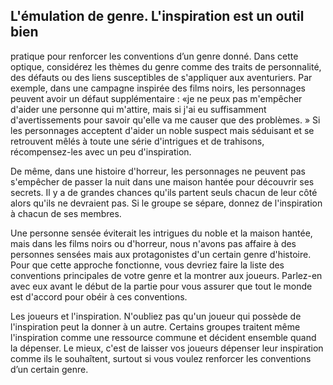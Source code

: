 ## L'émulation de genre. L'inspiration est un outil bien

pratique pour renforcer les conventions d’un genre donné.
Dans cette optique, considérez les thèmes du genre
comme des traits de personnalité, des défauts ou des
liens susceptibles de s'appliquer aux aventuriers. Par
exemple, dans une campagne inspirée des films noirs,
les personnages peuvent avoir un défaut supplémentaire :
«je ne peux pas m'empêcher d'aider une personne qui
m'attire, mais si j'ai eu suffisamment d'avertissements
pour savoir qu'elle va me causer que des problèmes. » Si
les personnages acceptent d'aider un noble suspect mais
séduisant et se retrouvent mêlés à toute une série d'intrigues
et de trahisons, récompensez-les avec un peu d'inspiration.

De même, dans une histoire d'horreur, les personnages ne
peuvent pas s'empêcher de passer la nuit dans une maison
hantée pour découvrir ses secrets. Il y a de grandes chances
qu'ils partent seuls chacun de leur côté alors qu'ils ne
devraient pas. Si le groupe se sépare, donnez de l'inspiration
à chacun de ses membres.

Une personne sensée éviterait les intrigues du noble et
la maison hantée, mais dans les films noirs ou d'horreur,
nous n'avons pas affaire à des personnes sensées mais
aux protagonistes d'un certain genre d'histoire. Pour que
cette approche fonctionne, vous devriez faire la liste des
conventions principales de votre genre et la montrer aux
joueurs. Parlez-en avec eux avant le début de la partie pour
vous assurer que tout le monde est d'accord pour obéir à ces
conventions.

Les joueurs et l'inspiration. N'oubliez pas qu'un joueur
qui possède de l'inspiration peut la donner à un autre.
Certains groupes traitent même l'inspiration comme
une ressource commune et décident ensemble quand la
dépenser. Le mieux, c'est de laisser vos joueurs dépenser
leur inspiration comme ils le souhaîtent, surtout si vous
voulez renforcer les conventions d’un certain genre.
